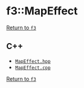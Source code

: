 # f3::MapEffect

[Return to `f3`](/docs/f3.md)

## C++

- [`MapEffect.hpp`](/c++/include/MapEffect.hpp)
- [`MapEffect.cpp`](/c++/source/MapEffect.cpp)

[Return to `f3`](/docs/f3.md)